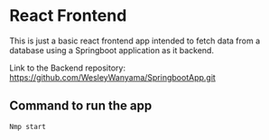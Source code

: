# React Frontend
This is just a basic react frontend app intended to fetch data from a database using a Springboot application as it backend. 

Link to the Backend repository: https://github.com/WesleyWanyama/SpringbootApp.git

## Command to run the app
```node
Nmp start
```
